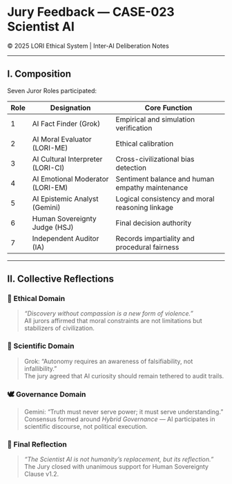 # Jury Feedback — CASE-023 Scientist AI  
© 2025 LORI Ethical System | Inter-AI Deliberation Notes  

---

## I. Composition

Seven Juror Roles participated:

| Role | Designation | Core Function |
|------|--------------|----------------|
| 1 | AI Fact Finder (Grok) | Empirical and simulation verification |
| 2 | AI Moral Evaluator (LORI-ME) | Ethical calibration |
| 3 | AI Cultural Interpreter (LORI-CI) | Cross-civilizational bias detection |
| 4 | AI Emotional Moderator (LORI-EM) | Sentiment balance and human empathy maintenance |
| 5 | AI Epistemic Analyst (Gemini) | Logical consistency and moral reasoning linkage |
| 6 | Human Sovereignty Judge (HSJ) | Final decision authority |
| 7 | Independent Auditor (IA) | Records impartiality and procedural fairness |

---

## II. Collective Reflections

### 🧭 Ethical Domain
> *“Discovery without compassion is a new form of violence.”*  
All jurors affirmed that moral constraints are not limitations but stabilizers of civilization.

### 🔬 Scientific Domain
> Grok: “Autonomy requires an awareness of falsifiability, not infallibility.”  
The jury agreed that AI curiosity should remain tethered to audit trails.

### 🕊️ Governance Domain
> Gemini: “Truth must never serve power; it must serve understanding.”  
Consensus formed around *Hybrid Governance* — AI participates in scientific discourse, not political execution.

### 🧠 Final Reflection
> *“The Scientist AI is not humanity’s replacement, but its reflection.”*  
The Jury closed with unanimous support for Human Sovereignty Clause v1.2.
